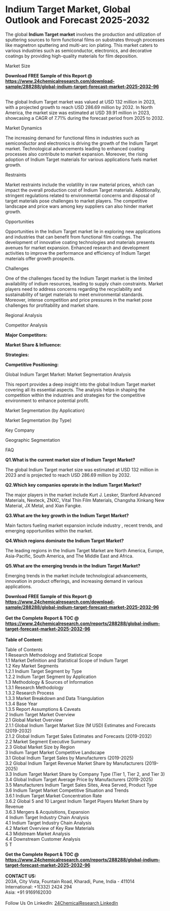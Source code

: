 <h1>Indium Target Market, Global Outlook and Forecast 2025-2032</h1><p>The global <strong>Indium Target market</strong> involves the production and utilization of sputtering sources to form functional films on substrates through processes like magnetron sputtering and multi-arc ion plating. This market caters to various industries such as semiconductor, electronics, and decorative coatings by providing high-quality materials for film deposition.</p><p>
Market Size</p><p>
</p><div><b>Download FREE Sample of this Report @ 
            <a href="https://www.24chemicalresearch.com/download-sample/288288/global-indium-target-forecast-market-2025-2032-96">
            https://www.24chemicalresearch.com/download-sample/288288/global-indium-target-forecast-market-2025-2032-96</a></b></div><br><p>The global Indium Target market was valued at USD 132 million in 2023, with a projected growth to reach USD 286.69 million by 2032. In North America, the market size was estimated at USD 39.91 million in 2023, showcasing a CAGR of 7.71% during the forecast period from 2025 to 2032.</p><p>
Market Dynamics</p><p>
</p><p>
The increasing demand for functional films in industries such as semiconductor and electronics is driving the growth of the Indium Target market. Technological advancements leading to enhanced coating processes also contribute to market expansion. Moreover, the rising adoption of Indium Target materials for various applications fuels market growth.</p><p>
Restraints</p><p>
Market restraints include the volatility in raw material prices, which can impact the overall production cost of Indium Target materials. Additionally, stringent regulations related to environmental concerns and disposal of target materials pose challenges to market players. The competitive landscape and price wars among key suppliers can also hinder market growth.</p><p>
Opportunities</p><p>
Opportunities in the Indium Target market lie in exploring new applications and industries that can benefit from functional film coatings. The development of innovative coating technologies and materials presents avenues for market expansion. Enhanced research and development activities to improve the performance and efficiency of Indium Target materials offer growth prospects.</p><p>
Challenges</p><p>
</p><p>One of the challenges faced by the Indium Target market is the limited availability of indium resources, leading to supply chain constraints. Market players need to address concerns regarding the recyclability and sustainability of target materials to meet environmental standards. Moreover, intense competition and price pressures in the market pose challenges for profitability and market share.</p><p>
Regional Analysis</p><p>
</p><p>
Competitor Analysis</p><p>
<strong>Major Competitors:</strong> </p><p>
</p><p>
</p><p><strong>Market Share &amp; Influence:</strong></p><p>
</p><p>
</p><p><strong>Strategies:</strong> </p><p>
</p><p>
</p><p><strong>Competitive Positioning:</strong> </p><p>
</p><p>
Global Indium Target Market: Market Segmentation Analysis</p><p>
</p><p>This report provides a deep insight into the global Indium Target market covering all its essential aspects. The analysis helps in shaping the competition within the industries and strategies for the competitive environment to enhance potential profit.</p><p>
Market Segmentation (by Application)</p><p>
</p><p>
Market Segmentation (by Type)</p><p>
</p><p>
Key Company</p><p>
</p><p>
Geographic Segmentation</p><p>
</p><p>
FAQ </p><p>
<strong>Q1.What is the current market size of Indium Target Market?</strong></p><p>
</p><p>The global Indium Target market size was estimated at USD 132 million in 2023 and is projected to reach USD 286.69 million by 2032.</p><p>
<strong>Q2.Which key companies operate in the Indium Target Market?</strong></p><p>
</p><p>The major players in the market include Kurt J. Lesker, Stanford Advanced Materials, Nexteck, ZNXC, Vital Thin Film Materials, Changsha Xinkang New Material, JX Metal, and Xian Fangke.</p><p>
<strong>Q3.What are the key growth in the Indium Target Market?</strong></p><p>
</p><p>Main factors fueling market expansion include industry , recent trends, and emerging opportunities within the market.</p><p>
<strong>Q4.Which regions dominate the Indium Target Market?</strong></p><p>
</p><p>The leading regions in the Indium Target Market are North America, Europe, Asia-Pacific, South America, and The Middle East and Africa.</p><p>
<strong>Q5.What are the emerging trends in the Indium Target Market?</strong></p><p>
</p><p>Emerging trends in the market include technological advancements, innovation in product offerings, and increasing demand in various applications.</p><div><b>Download FREE Sample of this Report @ 
            <a href="https://www.24chemicalresearch.com/download-sample/288288/global-indium-target-forecast-market-2025-2032-96">
            https://www.24chemicalresearch.com/download-sample/288288/global-indium-target-forecast-market-2025-2032-96</a></b></div><br><div><b>Get the Complete Report & TOC @ 
            <a href="https://www.24chemicalresearch.com/reports/288288/global-indium-target-forecast-market-2025-2032-96">
            https://www.24chemicalresearch.com/reports/288288/global-indium-target-forecast-market-2025-2032-96</a></b></div><br>
            <b>Table of Content:</b><p>Table of Contents<br />
1 Research Methodology and Statistical Scope<br />
1.1 Market Definition and Statistical Scope of Indium Target<br />
1.2 Key Market Segments<br />
1.2.1 Indium Target Segment by Type<br />
1.2.2 Indium Target Segment by Application<br />
1.3 Methodology & Sources of Information<br />
1.3.1 Research Methodology<br />
1.3.2 Research Process<br />
1.3.3 Market Breakdown and Data Triangulation<br />
1.3.4 Base Year<br />
1.3.5 Report Assumptions & Caveats<br />
2 Indium Target Market Overview<br />
2.1 Global Market Overview<br />
2.1.1 Global Indium Target Market Size (M USD) Estimates and Forecasts (2019-2032)<br />
2.1.2 Global Indium Target Sales Estimates and Forecasts (2019-2032)<br />
2.2 Market Segment Executive Summary<br />
2.3 Global Market Size by Region<br />
3 Indium Target Market Competitive Landscape<br />
3.1 Global Indium Target Sales by Manufacturers (2019-2025)<br />
3.2 Global Indium Target Revenue Market Share by Manufacturers (2019-2025)<br />
3.3 Indium Target Market Share by Company Type (Tier 1, Tier 2, and Tier 3)<br />
3.4 Global Indium Target Average Price by Manufacturers (2019-2025)<br />
3.5 Manufacturers Indium Target Sales Sites, Area Served, Product Type<br />
3.6 Indium Target Market Competitive Situation and Trends<br />
3.6.1 Indium Target Market Concentration Rate<br />
3.6.2 Global 5 and 10 Largest Indium Target Players Market Share by Revenue<br />
3.6.3 Mergers & Acquisitions, Expansion<br />
4 Indium Target Industry Chain Analysis<br />
4.1 Indium Target Industry Chain Analysis<br />
4.2 Market Overview of Key Raw Materials<br />
4.3 Midstream Market Analysis<br />
4.4 Downstream Customer Analysis<br />
5 T</p><div><b>Get the Complete Report & TOC @ 
            <a href="https://www.24chemicalresearch.com/reports/288288/global-indium-target-forecast-market-2025-2032-96">
            https://www.24chemicalresearch.com/reports/288288/global-indium-target-forecast-market-2025-2032-96</a></b></div><br><b>CONTACT US:</b><br>
            203A, City Vista, Fountain Road, Kharadi, Pune, India - 411014<br>
            International: +1(332) 2424 294<br>
            Asia: +91 9169162030 <br><br>
            Follow Us On LinkedIn: <a href="https://www.linkedin.com/company/24chemicalresearch/">24ChemicalResearch LinkedIn</a>